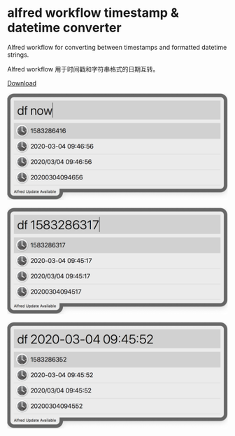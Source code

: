 alfred workflow timestamp & datetime converter
================================

Alfred workflow for converting between timestamps and formatted datetime strings.

Alfred workflow 用于时间戳和字符串格式的日期互转。

[Download](https://raw.githubusercontent.com/szoyj/alfred_epoch_converter/master/workflow/Epoch%20Converter.alfredworkflow)

![Screenshot](https://raw.githubusercontent.com/szoyj/alfred_epoch_converter/master/workflow/screenshot_1.png)

![Screenshot](https://raw.githubusercontent.com/szoyj/alfred_epoch_converter/master/workflow/screenshot_2.png)

![Screenshot](https://raw.githubusercontent.com/szoyj/alfred_epoch_converter/master/workflow/screenshot_3.png)
